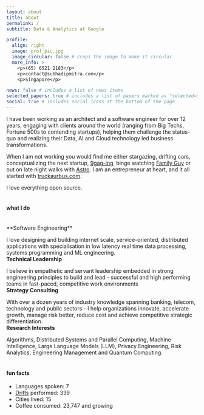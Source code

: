 ```yaml
---
layout: about
title: about
permalink: /
subtitle: Data & Analytics at Google

profile:
  align: right
  image: prof_pic.jpg
  image_circular: false # crops the image to make it circular
  more_info: >
    <p>(65) 6521 2183</p>
    <p>contact@subhadipmitra.com</p>
    <p>Singapore</p>

news: false # includes a list of news items
selected_papers: true # includes a list of papers marked as "selected={true}"
social: true # includes social icons at the bottom of the page
---
```


I have been working as an architect and a software engineer for over 12 years, engaging with clients around the world (ranging from Big Techs, Fortune 500s to contending startups), helping them challenge the status-quo and realizing their Data, AI and Cloud technology led business transformations.

When I am not working you would find me either stargazing, drifting cars, conceptualizing the next startup, [9gag-ing](https://9gag.com/), binge watching [Family Guy](https://youtu.be/isS5K9nOhd8) or out on late night walks with [Astro](assets/img/astro.jpg). I am an entrepreneur at heart, and it all started with [truckaurbus.com](https://truckaurbus.com). 

I love everything open source.
<br />
<br />
#### what I do
<br />
**Software Engineering**

I love designing and building internet scale, service-oriented, distributed applications with specialisation in low latency real time data processing, systems programming and ML engineering.
<br />
**Technical Leadership**

I believe in empathetic and servant leadership embedded in strong engineering principles to build and lead - successful and high performing teams in fast-paced, competitive work environments
<br />
**Strategy Consulting**

With over a dozen years of industry knowledge spanning banking, telecom, technology and public sectors - I help organizations innovate, accelerate growth, manage risk better, reduce cost and achieve competitive strategic differentiation.
<br />
**Research Interests**

Algorithms, Distributed Systems and Parallel Computing, Machine Intelligence, Large Language Models (LLM), Privacy Engineering, Risk Analytics, Engineering Management and Quantum Computing.
<br />
<br />
  
#### fun facts
- Languages spoken: 7
- [Drifts](https://www.youtube.com/watch?v=w7mgEp_zMXQ) performed: 339
- Cities lived: 15
- Coffee consumed: 23,747 and growing
<br />
<br />